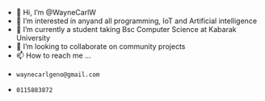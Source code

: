 - 👋 Hi, I’m @WayneCarlW
- 👀 I’m interested in anyand all programming, IoT and Artificial intelligence 
- 🌱 I’m currently a student taking Bsc Computer Science at Kabarak University 
- 💞️ I’m looking to collaborate on community projects 
- 📫 How to reach me ...
-     waynecarlgeno@gmail.com
-     0115883872

<!---
WayneCarlW/WayneCarlW is a ✨ special ✨ repository because its `README.md` (this file) appears on your GitHub profile.
You can click the Preview link to take a look at your changes.
--->
